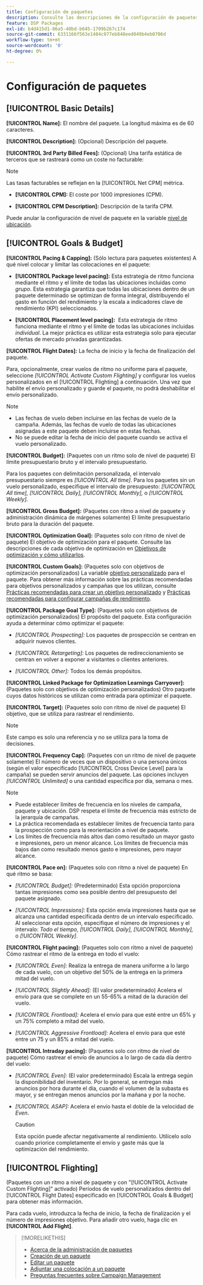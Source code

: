 ```yaml
---
title: Configuración de paquetes
description: Consulte las descripciones de la configuración de paquetes disponible.
feature: DSP Packages
exl-id: b4d415d1-86a5-40bd-b645-1709b267c174
source-git-commit: 6331166f563e1404c077eb848eed049b4eb0706d
workflow-type: tm+mt
source-wordcount: '0'
ht-degree: 0%

---
```


# Configuración de paquetes

## [!UICONTROL Basic Details]

**[!UICONTROL Name]:** El nombre del paquete. La longitud máxima es de 60 caracteres.

**[!UICONTROL Description]:** (Opcional) Descripción del paquete.

**[!UICONTROL 3rd Party Billed Fees]:** (Opcional) Una tarifa estática de terceros que se rastreará como un coste no facturable:

>[!NOTE]
>
>Las tasas facturables se reflejan en la [!UICONTROL Net CPM] métrica.
* **[!UICONTROL CPM]:** El coste por 1000 impresiones (CPM).

* **[!UICONTROL CPM Description]:** Descripción de la tarifa CPM.

Puede anular la configuración de nivel de paquete en la variable [nivel de ubicación](/help/dsp/campaign-management/placements/placement-settings.md).

## [!UICONTROL Goals & Budget]

**[!UICONTROL Pacing & Capping]:** (Sólo lectura para paquetes existentes) A qué nivel colocar y limitar las colocaciones en el paquete:

* **[!UICONTROL Package level pacing]:** Esta estrategia de ritmo funciona mediante el ritmo y el límite de todas las ubicaciones incluidas como *grupo*. Esta estrategia garantiza que todas las ubicaciones dentro de un paquete determinado se optimizan de forma integral, distribuyendo el gasto en función del rendimiento y la escala a indicadores clave de rendimiento (KPI) seleccionados.

* **[!UICONTROL Placement level pacing]:**  Esta estrategia de ritmo funciona mediante el ritmo y el límite de todas las ubicaciones incluidas *individual*. La mejor práctica es utilizar esta estrategia solo para ejecutar ofertas de mercado privadas garantizadas.

**[!UICONTROL Flight Dates]:** La fecha de inicio y la fecha de finalización del paquete.

Para, opcionalmente, crear vuelos de ritmo no uniforme para el paquete, seleccione *[!UICONTROL *Activate Custom Flighting]** y configurar los vuelos personalizados en el [!UICONTROL Flighting] a continuación. Una vez que habilite el envío personalizado y guarde el paquete, no podrá deshabilitar el envío personalizado.

>[!NOTE]
>
>* Las fechas de vuelo deben incluirse en las fechas de vuelo de la campaña. Además, las fechas de vuelo de todas las ubicaciones asignadas a este paquete deben incluirse en estas fechas.
> * No se puede editar la fecha de inicio del paquete cuando se activa el vuelo personalizado.


**[!UICONTROL Budget]:** (Paquetes con un ritmo solo de nivel de paquete) El límite presupuestario bruto y el intervalo presupuestario.

Para los paquetes con delimitación personalizada, el intervalo presupuestario siempre es *[!UICONTROL All time]*. Para los paquetes sin un vuelo personalizado, especifique el intervalo de presupuesto: *[!UICONTROL All time],* *[!UICONTROL Daily],* *[!UICONTROL Monthly],* o *[!UICONTROL Weekly]*.

**[!UICONTROL Gross Budget]:** (Paquetes con ritmo a nivel de paquete y administración dinámica de márgenes solamente) El límite presupuestario bruto para la duración del paquete.

**[!UICONTROL Optimization Goal]:** (Paquetes solo con ritmo de nivel de paquete) El objetivo de optimización para el paquete. Consulte las descripciones de cada objetivo de optimización en [Objetivos de optimización y cómo utilizarlos](/help/dsp/optimization/optimization-goals.md).

**[!UICONTROL Custom Goals]:** (Paquetes solo con objetivos de optimización personalizados) La variable [objetivo personalizado](/help/dsp/optimization/custom-goal-about.md) para el paquete. Para obtener más información sobre las prácticas recomendadas para objetivos personalizados y campañas que los utilizan, consulte  [Prácticas recomendadas para crear un objetivo personalizado](/help/dsp/optimization/custom-goal-best-practices.md) y [Prácticas recomendadas para configurar campañas de rendimiento](/help/dsp/optimization/campaign-best-practices-performance.md).

**[!UICONTROL Package Goal Type]:** (Paquetes solo con objetivos de optimización personalizados) El propósito del paquete. Esta configuración ayuda a determinar cómo optimizar el paquete:

* *[!UICONTROL Prospecting]:* Los paquetes de prospección se centran en adquirir nuevos clientes.

* *[!UICONTROL Retargeting]:* Los paquetes de redireccionamiento se centran en volver a exponer a visitantes o clientes anteriores.

* *[!UICONTROL Other]:* Todos los demás propósitos.

**[!UICONTROL Linked Package for Optimization Learnings Carryover]:** (Paquetes solo con objetivos de optimización personalizados) Otro paquete cuyos datos históricos se utilizan como entrada para optimizar el paquete.

**[!UICONTROL Target]:** (Paquetes solo con ritmo de nivel de paquete) El objetivo, que se utiliza para rastrear el rendimiento.

>[!NOTE]
>
>Este campo es solo una referencia y no se utiliza para la toma de decisiones.

**[!UICONTROL Frequency Cap]:** (Paquetes con un ritmo de nivel de paquete solamente) El número de veces que un dispositivo o una persona únicos (según el valor especificado [!UICONTROL Cross Device Level] para la campaña) se pueden servir anuncios del paquete. Las opciones incluyen *[!UICONTROL Unlimited]* o una cantidad específica por día, semana o mes.

>[!NOTE]
>
>* Puede establecer límites de frecuencia en los niveles de campaña, paquete y ubicación. DSP respeta el límite de frecuencia más estricto de la jerarquía de campañas.
>* La práctica recomendada es establecer límites de frecuencia tanto para la prospección como para la reorientación a nivel de paquete.
> * Los límites de frecuencia más altos dan como resultado un mayor gasto e impresiones, pero un menor alcance. Los límites de frecuencia más bajos dan como resultado menos gasto e impresiones, pero mayor alcance.


**[!UICONTROL Pace on]:** (Paquetes solo con ritmo a nivel de paquete) En qué ritmo se basa:

* *[!UICONTROL Budget]:* (Predeterminado) Esta opción proporciona tantas impresiones como sea posible dentro del presupuesto del paquete asignado.

* *[!UICONTROL Impressions]:* Esta opción envía impresiones hasta que se alcanza una cantidad especificada dentro de un intervalo especificado. Al seleccionar esta opción, especifique el número de impresiones y el intervalo: *Todo el tiempo,* *[!UICONTROL Daily],* *[!UICONTROL Monthly],* o *[!UICONTROL Weekly]*.

**[!UICONTROL Flight pacing]:** (Paquetes solo con ritmo a nivel de paquete) Cómo rastrear el ritmo de la entrega en todo el vuelo:

* *[!UICONTROL Even]:* Realiza la entrega de manera uniforme a lo largo de cada vuelo, con un objetivo del 50% de la entrega en la primera mitad del vuelo.

* *[!UICONTROL Slightly Ahead]:* (El valor predeterminado) Acelera el envío para que se complete en un 55-65% a mitad de la duración del vuelo.

* *[!UICONTROL Frontload]:* Acelera el envío para que esté entre un 65% y un 75% completo a mitad del vuelo.

* *[!UICONTROL Aggressive Frontload]:* Acelera el envío para que esté entre un 75 y un 85% a mitad del vuelo.

**[!UICONTROL Intraday pacing]:** (Paquetes solo con ritmo de nivel de paquete) Cómo rastrear el envío de anuncios a lo largo de cada día dentro del vuelo:

* *[!UICONTROL Even]:* (El valor predeterminado) Escala la entrega según la disponibilidad del inventario. Por lo general, se entregan más anuncios por hora durante el día, cuando el volumen de la subasta es mayor, y se entregan menos anuncios por la mañana y por la noche.

* *[!UICONTROL ASAP]:* Acelera el envío hasta el doble de la velocidad de *Even*.

   >[!CAUTION]
   >
   >Esta opción puede afectar negativamente al rendimiento. Utilícelo solo cuando priorice completamente el envío y gaste más que la optimización del rendimiento.

## [!UICONTROL Flighting]

(Paquetes con un ritmo a nivel de paquete y con &quot;[!UICONTROL Activate Custom Flighting]&quot; activado) Períodos de vuelo personalizados dentro del [!UICONTROL Flight Dates] especificado en [!UICONTROL Goals & Budget] para obtener más información.

Para cada vuelo, introduzca la fecha de inicio, la fecha de finalización y el número de impresiones objetivo. Para añadir otro vuelo, haga clic en **[!UICONTROL Add Flight]**.

>[!MORELIKETHIS]
>
>* [Acerca de la administración de paquetes](package-about.md)
>* [Creación de un paquete](package-create.md)
>* [Editar un paquete](package-edit.md)
>* [Adjuntar una colocación a un paquete](package-attach-placement.md)
>* [Preguntas frecuentes sobre Campaign Management](/help/dsp/campaign-management/campaign-management-faq.md)

